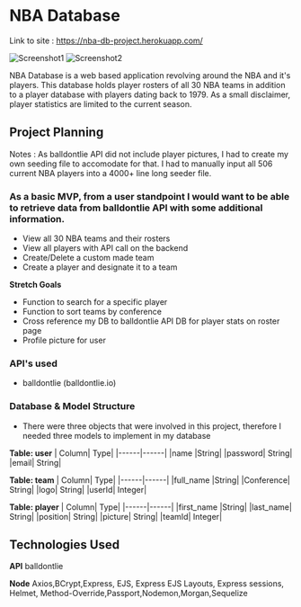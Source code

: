 # NBA Database

Link to site : https://nba-db-project.herokuapp.com/

![Screenshot1](https://github.com/Eryoung-610/Project2/blob/master/Screenshot1.JPG)
![Screenshot2](https://github.com/Eryoung-610/Project2/blob/master/Screenshot2.JPG)

NBA Database is a web based application revolving around the NBA and it's players. This database holds player rosters of all 30 NBA teams in addition to a player database with players dating back to 1979. As a small disclaimer, player statistics are limited to the current season.

## Project Planning
Notes : As balldontlie API did not include player pictures, I had to create my own seeding file to accomodate for that. I had to manually input all 506 current NBA players into a 4000+ line long seeder file.
### As a basic MVP, from a user standpoint I would want to be able to retrieve data from balldontlie API with some additional information.
- View all 30 NBA teams and their rosters
- View all players with API call on the backend
- Create/Delete a custom made team
- Create a player and designate it to a team

**Stretch Goals**
- Function to search for a specific player
- Function to sort teams by conference
- Cross reference my DB to balldontlie API DB for player stats on roster page
- Profile picture for user

### API's used
- balldontlie (balldontlie.io)

### Database & Model Structure
- There were three objects that were involved in this project, therefore I needed three models to implement in my database

**Table: user**
| Column| Type|
|------|------|
|name |String|
|password| String|
|email| String|

**Table: team**
| Column| Type|
|------|------|
|full_name |String|
|Conference| String|
|logo| String|
|userId| Integer|


**Table: player**
| Column| Type|
|------|------|
|first_name |String|
|last_name| String|
|position| String|
|picture| String|
|teamId| Integer|

## Technologies Used
**API** balldontlie

**Node** Axios,BCrypt,Express, EJS, Express EJS Layouts, Express sessions, Helmet, Method-Override,Passport,Nodemon,Morgan,Sequelize
